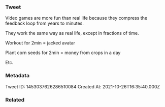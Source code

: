 ### Tweet
Video games are more fun than real life because they compress the feedback loop from years to minutes. 

They work the same way as real life, except in fractions of time. 

Workout for 2min = jacked avatar

Plant corn seeds for 2min = money from crops in a day

Etc.

### Metadata
Tweet ID: 1453037626286510084
Created At: 2021-10-26T16:35:40.000Z

### Related

